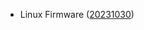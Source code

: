 - Linux Firmware ([20231030](https://git.kernel.org/pub/scm/linux/kernel/git/firmware/linux-firmware.git/tag/?h=20231030))
